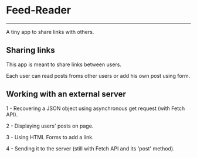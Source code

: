 # Feed-Reader
---

A tiny app to share links with others.

## Sharing links

This app is meant to share links between users. 

Each user can read posts froms other users or add his own post using 
form.

## Working with an external server

1 - Recovering a JSON object using asynchronous get request (with Fetch API).

2 - Displaying users' posts on page. 

3 - Using HTML Forms to add a link.

4 - Sending it to the server (still with Fetch API and its 'post' method).
